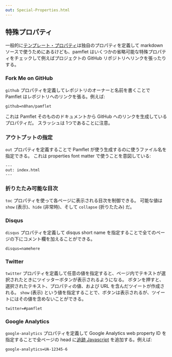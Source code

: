 ```yaml
---
out: Special-Properties.html
---
```


特殊プロパティ
------------

一般的に[テンプレート・プロパティ](Template-Properties.html)は独自のプロパティを定義して
markdown ソースで使うためにあるけども、pamflet はいくつかの省略可能な特殊プロパティをチェックして例えばプロジェクトの
GitHub リポジトリへリンクを張ったりする。

### Fork Me on GitHub

`github` プロパティを定義してレポジトリのオーナーと名前を書くことで
Pamflet はレポジトリへのリンクを張る。例えば:　

    github=n8han/pamflet

これは Pamflet そのもののドキュメントから GitHub へのリンクを生成しているプロパティだ。
スラッシュは 1つであることに注意。

### アウトプットの指定

`out` プロパティを定義することで Pamflet が使う生成するのに使うファイル名を指定できる。
これは properties font matter で使うことを意図している:

    ---
    out: index.html
    ---

### 折りたたみ可能な目次

`toc` プロパティを使って各ページに表示される目次を制御できる。
可能な値は `show` (表示)、`hide` (非常時)、そして `collapse` (折りたたみ) だ。

### Disqus

`disqus` プロパティを定義して disqus short name を指定することで全てのページの下にコメント欄を加えることができる。

    disqus=namehere

### Twitter

`twitter` プロパティを定義して任意の値を指定すると、ページ内でテキストが選択されたときにツイッターボタンが表示されるようになる。
ボタンを押すと、選択されたテキスト、プロパティの値、および URL を含んだツイートが作成される。
`show` (表示) という値を指定することで、ボタンは表示されるが、ツイートにはその値を含めないことができる。

    twitter=#pamflet

### Google Analytics

`google-analytics` プロパティを定義して Google Analytics web property ID
を指定することで全ページの head に[追跡 Javascript][ga] を追加する。例えば:


    google-analytics=UA-12345-6

[ga]: http://code.google.com/apis/analytics/docs/tracking/asyncTracking.html
